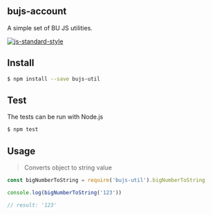 ## bujs-account

A simple set of BU JS utilities.

[![js-standard-style](https://cdn.rawgit.com/standard/standard/master/badge.svg)](http://standardjs.com)

## Install

```bash
$ npm install --save bujs-util
```



## Test

The tests can be run with Node.js 

```bash
$ npm test
```



## Usage

> Converts object to string value
```js
const bigNumberToString = require('bujs-util').bigNumberToString

console.log(bigNumberToString('123'))

// result: '123'

```

